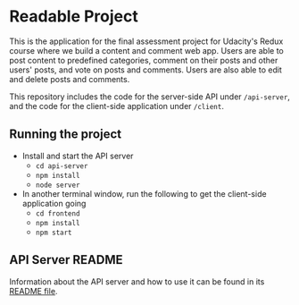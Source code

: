 # Readable Project

This is the application for the final assessment project for Udacity's Redux course where we build a content and comment web app. Users are able to post content to predefined categories, comment on their posts and other users' posts, and vote on posts and comments. Users are also able to edit and delete posts and comments.

This repository includes the code for the server-side API under `/api-server`, and the code for the client-side application under `/client`.

## Running the project

* Install and start the API server
    - `cd api-server`
    - `npm install`
    - `node server`
* In another terminal window, run the following to get the client-side application going
    - `cd frontend`
    - `npm install`
    - `npm start`

## API Server README

Information about the API server and how to use it can be found in its [README file](api-server/README.md).
